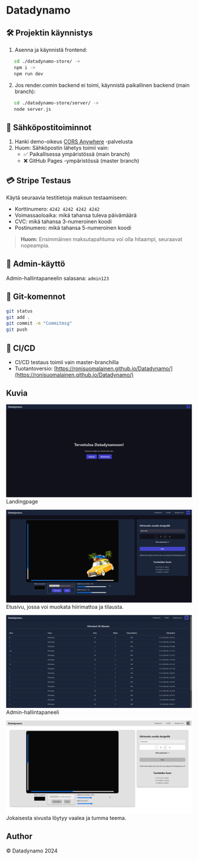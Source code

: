 # Datadynamo

## 🛠️ Projektin käynnistys

1. Asenna ja käynnistä frontend:   
```bash
   cd ./datadynamo-store/ ->
   npm i ->
   npm run dev   
```

2. Jos render.comin backend ei toimi, käynnistä paikallinen backend (main branch):   
```bash
   cd ./datadynamo-store/server/ ->
   node server.js   
```

## 📧 Sähköpostitoiminnot

1. Hanki demo-oikeus [CORS Anywhere](https://cors-anywhere.herokuapp.com/corsdemo) -palvelusta
2. Huom: Sähköpostin lähetys toimii vain:
   - ✅ Paikallisessa ympäristössä (main branch)
   - ❌ GitHub Pages -ympäristössä (master branch)

## 💳 Stripe Testaus

Käytä seuraavia testitietoja maksun testaamiseen:
- Korttinumero: `4242 4242 4242 4242`
- Voimassaoloaika: mikä tahansa tuleva päivämäärä
- CVC: mikä tahansa 3-numeroinen koodi
- Postinumero: mikä tahansa 5-numeroinen koodi

> **Huom:** Ensimmäinen maksutapahtuma voi olla hitaampi, seuraavat nopeampia.

## 🔐 Admin-käyttö

Admin-hallintapaneelin salasana: `admin123`

## 🔄 Git-komennot

```bash
git status
git add .
git commit -m "Commitmsg"
git push
```

## 🚀 CI/CD

- CI/CD testaus toimii vain master-branchilla
- Tuotantoversio: [https://ronisuomalainen.github.io/Datadynamo/](https://ronisuomalainen.github.io/Datadynamo/)

## Kuvia
![login](/images/image.png)
Landingpage

![main](/images/image-2.png)
Etusivu, jossa voi muokata hiirimattoa ja tilausta.

![admin](/images/image-3.png)
Admin-hallintapaneeli

![lightmode](/images/image-4.png)
Jokaisesta sivusta löytyy vaalea ja tumma teema.

## Author
 © Datadynamo 2024
